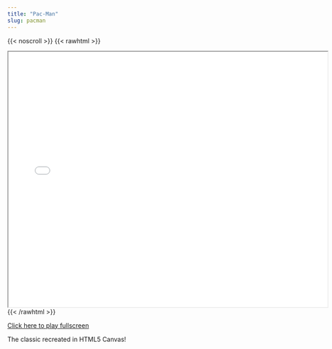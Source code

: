 ```yaml
---
title: "Pac-Man"
slug: pacman
---
```


{{< noscroll >}}
{{< rawhtml >}}
<iframe width="720" height="576" name="iframe" src="/cjs-garchive/pacman/index.html"></iframe>
{{< /rawhtml >}}

[Click here to play fullscreen](/cjs-garchive/pacman)

The classic recreated in HTML5 Canvas!
